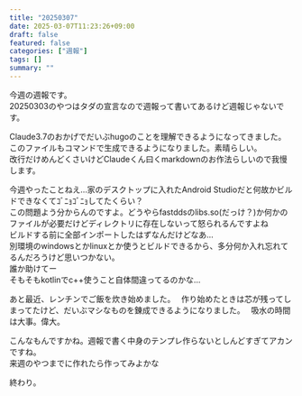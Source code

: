 ```yaml
---
title: "20250307"
date: 2025-03-07T11:23:26+09:00
draft: false
featured: false
categories: ["週報"]
tags: []
summary: ""
---
```


今週の週報です。  
20250303のやつはタダの宣言なので週報って書いてあるけど週報じゃないです。  

Claude3.7のおかげでだいぶhugoのことを理解できるようになってきました。  
このファイルもコマンドで生成できるようになりました。素晴らしい。  
改行だけめんどくさいけどClaudeくん曰くmarkdownのお作法らしいので我慢します。

今週やったことねえ…家のデスクトップに入れたAndroid Studioだと何故かビルドできなくてｺﾞﾆｮｺﾞﾆｮしてたくらい？  
この問題よう分からんのですよ。どうやらfastddsのlibs.so(だっけ？)か何かのファイルが必要だけどディレクトリに存在しないって怒られるんですよね  
ビルドする前に全部インポートしたはずなんだけどなあ…  
別環境のwindowsとかlinuxとか使うとビルドできるから、多分何か入れ忘れてるんだろうけど思いつかない。  
誰か助けてー  
そもそもkotlinでc++使うこと自体間違ってるのかな…

あと最近、レンチンでご飯を炊き始めました。　
作り始めたときは芯が残ってしまってたけど、だいぶマシなものを錬成できるようになりました。　
吸水の時間は大事。偉大。

こんなもんですかね。週報で書く中身のテンプレ作らないとしんどすぎてアカンですね。  
来週のやつまでに作れたら作ってみよかな

終わり。